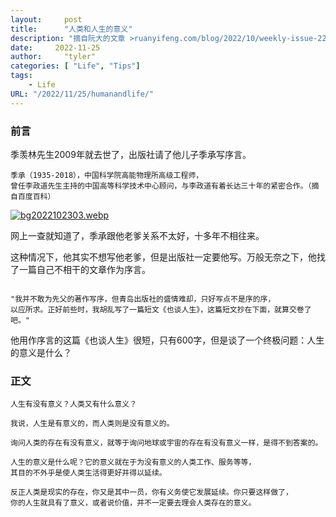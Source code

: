 ```yaml
---
layout:     post
title:      "人类和人生的意义"
description: "摘自阮大的文章 >ruanyifeng.com/blog/2022/10/weekly-issue-228.html"
date:     2022-11-25
author:     "tyler"
categories: [ "Life", "Tips"]
tags:
    - Life
URL: "/2022/11/25/humanandlife/"
---
```


### 前言

季羡林先生2009年就去世了，出版社请了他儿子季承写序言。

```
季承（1935-2018），中国科学院高能物理所高级工程师，
曾任李政道先生主持的中国高等科学技术中心顾问，与李政道有着长达三十年的紧密合作。（摘自百度百科）

```
[![bg2022102303.webp](https://i.postimg.cc/T32GrqZq/bg2022102303.webp)](https://postimg.cc/gn7fpRcn)

网上一查就知道了，季承跟他老爹关系不太好，十多年不相往来。

这种情况下，他其实不想写他老爹，但是出版社一定要他写。万般无奈之下，他找了一篇自己不相干的文章作为序言。
```

"我并不敢为先父的著作写序，但青岛出版社的盛情难却，只好写点不是序的序，
以应所求。正好前些时，我胡乱写了一篇短文《也谈人生》，这篇短文抄在下面，就算交卷了吧。"

```
他用作序言的这篇《也谈人生》很短，只有600字，但是谈了一个终极问题：人生的意义是什么？

### 正文



```
人生有没有意义？人类又有什么意义？

我说，人生是有意义的，而人类则是没有意义的。

询问人类的存在有没有意义，就等于询问地球或宇宙的存在有没有意义一样，是得不到答案的。

人生的意义是什么呢？它的意义就在于为没有意义的人类工作、服务等等，
其目的不外乎是使人类生活得更好并得以延续。

反正人类是现实的存在，你又是其中一员，你有义务使它发展延续。你只要这样做了，
你的人生就具有了意义，或者说价值，并不一定要去理会人类存在的意义。
```
